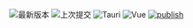 ![最新版本](https://img.shields.io/github/v/release/caolib/shop-web-admin?style=flat-square)
![上次提交](https://img.shields.io/github/last-commit/caolib/shop-web-admin?style=flat-square)
![Tauri](https://img.shields.io/badge/tauri-%233C3E42.svg?style=flat-square&logo=tauri&logoColor=%23FFC131)
![Vue](https://img.shields.io/badge/vue.js-%2335495e.svg?style=flat-square&logo=vuedotjs&logoColor=%234FC08D)
[![publish](https://github.com/caolib/shop-web-admin/actions/workflows/tauri-build.yml/badge.svg?style=flat-square)](https://github.com/caolib/shop-web-admin/actions/workflows/tauri-build.yml)

